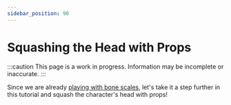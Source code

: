 ```yaml
---
sidebar_position: 90
---
```


# Squashing the Head with Props

:::caution
This page is a work in progress. Information may be incomplete or inaccurate.
:::

Since we are already [playing with bone scales](balloon), let's take it a step further in this tutorial and squash the character's head with props!


